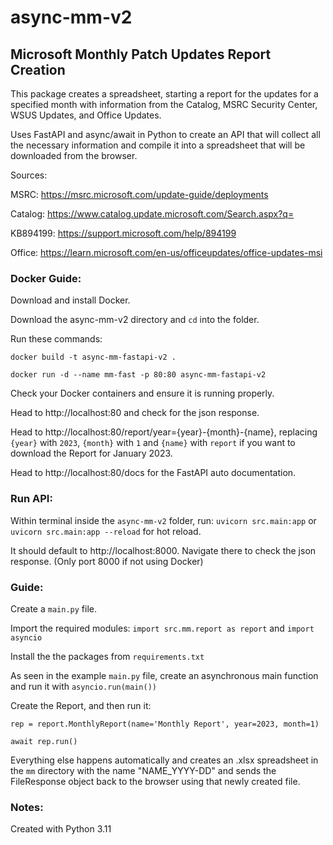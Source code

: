 # async-mm-v2

## Microsoft Monthly Patch Updates Report Creation
This package creates a spreadsheet, starting a report for the updates for a specified month with information from the Catalog, MSRC Security Center, WSUS Updates, and Office Updates.

Uses FastAPI and async/await in Python to create an API that will collect all the necessary information and compile it into a spreadsheet that will be downloaded from the browser. 

Sources:

MSRC: https://msrc.microsoft.com/update-guide/deployments

Catalog: https://www.catalog.update.microsoft.com/Search.aspx?q=

KB894199: https://support.microsoft.com/help/894199

Office: https://learn.microsoft.com/en-us/officeupdates/office-updates-msi


### Docker Guide:

Download and install Docker.

Download the async-mm-v2 directory and `cd` into the folder.

Run these commands:

`docker build -t async-mm-fastapi-v2 .`

`docker run -d --name mm-fast -p 80:80 async-mm-fastapi-v2`

Check your Docker containers and ensure it is running properly.

Head to http://localhost:80 and check for the json response.

Head to http://localhost:80/report/year={year}-{month}-{name}, replacing `{year}` with `2023`, `{month}` with `1` and `{name}` with `report` if you want to download the Report for January 2023.

Head to http://localhost:80/docs for the FastAPI auto documentation.


### Run API:

Within terminal inside the `async-mm-v2` folder, run: `uvicorn src.main:app` or `uvicorn src.main:app --reload` for hot reload.

It should default to http://localhost:8000. Navigate there to check the json response. (Only port 8000 if not using Docker)


### Guide:

Create a `main.py` file.

Import the required modules: `import src.mm.report as report` and `import asyncio`

Install the the packages from `requirements.txt`

As seen in the example `main.py` file, create an asynchronous main function and run it with `asyncio.run(main())`

Create the Report, and then run it:

`rep = report.MonthlyReport(name='Monthly Report', year=2023, month=1)`

`await rep.run()`

Everything else happens automatically and creates an .xlsx spreadsheet in the `mm` directory with the name "NAME_YYYY-DD" and sends the FileResponse object back to the browser using that newly created file.

### Notes:

Created with Python 3.11
